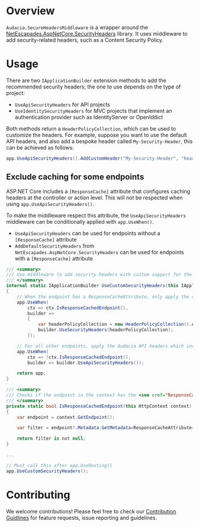 # Overview

`Audacia.SecureHeadersMiddleware` is a wrapper around the [NetEscapades.AspNetCore.SecurityHeaders](https://github.com/andrewlock/NetEscapades.AspNetCore.SecurityHeaders) library. It uses middleware to add security-related headers, such as a Content Security Policy.

# Usage

There are two `IApplicationBuilder` extension methods to add the recommended security headers; the one to use depends on the type of project:
- `UseApiSecurityHeaders` for API projects
- `UseIdentitySecurityHeaders` for MVC projects that implement an authentication provider such as IdentityServer or OpenIddict

Both methods return a `HeaderPolicyCollection`, which can be used to customize the headers. For example, suppose you want to use the default API headers, and also add a bespoke header called `My-Security-Header`, this can be achieved as follows:
```csharp
app.UseApiSecurityHeaders().AddCustomHeader("My-Security-Header", "header value");
```

## Exclude caching for some endpoints

ASP.NET Core includes a `[ResponseCache]` attribute that configures caching headers at the controller or action level. This will not be respected when using `app.UseApiSecurityHeaders()`.

To make the middleware respect this attribute, the `UseApiSecurityHeaders` middleware can be conditionally applied with `app.UseWhen()`.

- `UseApiSecurityHeaders` can be used for endpoints without a `[ResponseCache]` attribute
- `AddDefaultSecurityHeaders` from `NetEscapades.AspNetCore.SecurityHeaders` can be used for endpoints with a `[ResponseCache]` attribute

```csharp
/// <summary>
/// Use middleware to add security headers with custom support for the <see cref="ResponseCacheAttribute"/>.
/// </summary>
internal static IApplicationBuilder UseCustomSecurityHeaders(this IApplicationBuilder app)
{
    // When the endpoint has a ResponseCacheAttribute, only apply the default headers
    app.UseWhen(
        ctx => ctx.IsResponseCachedEndpoint(),
        builder =>
        {
            var headerPolicyCollection = new HeaderPolicyCollection().AddDefaultSecurityHeaders();
            builder.UseSecurityHeaders(headerPolicyCollection);
        });

    // For all other endpoints, apply the Audacia API headers which include cache prevention
    app.UseWhen(
        ctx => !ctx.IsResponseCachedEndpoint(),
        builder => builder.UseApiSecurityHeaders());

    return app;
}

/// <summary>
/// Checks if the endpoint in the context has the <see cref="ResponseCacheAttribute"/>.
/// </summary>
private static bool IsResponseCachedEndpoint(this HttpContext context)
{
    var endpoint = context.GetEndpoint();

    var filter = endpoint?.Metadata.GetMetadata<ResponseCacheAttribute>();

    return filter is not null;
}

...

// Must call this after app.UseRouting()
app.UseCustomSecurityHeaders();
```

# Contributing
We welcome contributions! Please feel free to check our [Contribution Guidlines](https://github.com/audaciaconsulting/.github/blob/main/CONTRIBUTING.md) for feature requests, issue reporting and guidelines.
